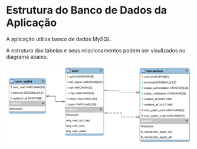# Estrutura do Banco de Dados da Aplicação

A aplicação utiliza banco de dados MySQL.

A estrutura das tabelas e seus relacionamentos podem ser visulizados no diagrama abaixo.

![DER](der_transfere-api.png)